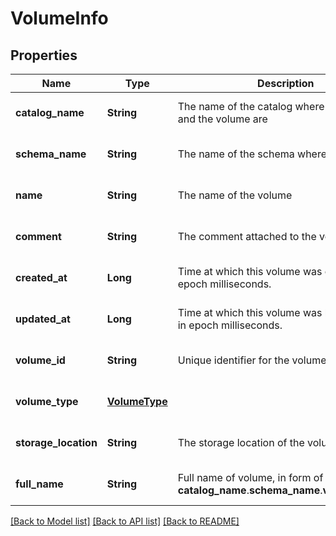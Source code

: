 # VolumeInfo
## Properties

| Name | Type | Description | Notes |
|------------ | ------------- | ------------- | -------------|
| **catalog\_name** | **String** | The name of the catalog where the schema and the volume are | [optional] [default to null] |
| **schema\_name** | **String** | The name of the schema where the volume is | [optional] [default to null] |
| **name** | **String** | The name of the volume | [optional] [default to null] |
| **comment** | **String** | The comment attached to the volume | [optional] [default to null] |
| **created\_at** | **Long** | Time at which this volume was created, in epoch milliseconds. | [optional] [default to null] |
| **updated\_at** | **Long** | Time at which this volume was last modified, in epoch milliseconds. | [optional] [default to null] |
| **volume\_id** | **String** | Unique identifier for the volume | [optional] [default to null] |
| **volume\_type** | [**VolumeType**](VolumeType.md) |  | [optional] [default to null] |
| **storage\_location** | **String** | The storage location of the volume | [optional] [default to null] |
| **full\_name** | **String** | Full name of volume, in form of __catalog_name__.__schema_name__.__volume_name__. | [optional] [default to null] |

[[Back to Model list]](../README.md#documentation-for-models) [[Back to API list]](../README.md#documentation-for-api-endpoints) [[Back to README]](../README.md)

